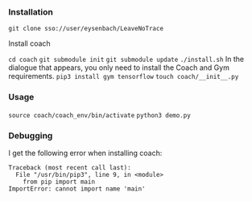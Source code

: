 ### Installation

`git clone sso://user/eysenbach/LeaveNoTrace`

Install coach

`cd coach`
`git submodule init`
`git submodule update`
`./install.sh`
In the dialogue that appears, you only need to install the Coach and Gym
requirements.
`pip3 install gym tensorflow`
`touch coach/__init__.py`

### Usage

`source coach/coach_env/bin/activate`
`python3 demo.py`


### Debugging

I get the following error when installing coach:
```
Traceback (most recent call last):
  File "/usr/bin/pip3", line 9, in <module>
    from pip import main
ImportError: cannot import name 'main'
```

